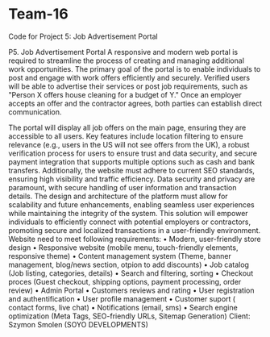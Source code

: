 # Team-16
Code for Project 5: Job Advertisement Portal

P5. Job Advertisement Portal
A responsive and modern web portal is required to streamline the process of creating and
managing additional work opportunities. The primary goal of the portal is to enable
individuals to post and engage with work offers efficiently and securely. Verified users will
be able to advertise their services or post job requirements, such as "Person X offers house
cleaning for a budget of Y." Once an employer accepts an offer and the contractor agrees,
both parties can establish direct communication.

The portal will display all job offers on the main page, ensuring they are accessible to all
users. Key features include location filtering to ensure relevance (e.g., users in the US will
not see offers from the UK), a robust verification process for users to ensure trust and data
security, and secure payment integration that supports multiple options such as cash and
bank transfers.
Additionally, the website must adhere to current SEO standards, ensuring high visibility and
traffic efficiency. Data security and privacy are paramount, with secure handling of user
information and transaction details. The design and architecture of the platform must allow
for scalability and future enhancements, enabling seamless user experiences while
maintaining the integrity of the system. This solution will empower individuals to efficiently
connect with potential employers or contractors, promoting secure and localized
transactions in a user-friendly environment.
Website need to meet following requirements:
• Modern, user-friendly store design
• Responsive website (mobile menu, touch-friendly elements, responsive theme)
• Content management system (Theme, banner management, blog/news section,
otpion to add discounts)
• Job catalog (Job listing, categories, details)
• Search and filtering, sorting
• Checkout proces (Guest checkout, shipping options, payment processing, order
review)
• Admin Portal
• Customers reviews and rating
• User registration and authentification
• User profile management
• Customer suport ( contact forms, live chat)
• Notifications (email, sms)
• Search engine optimization (Meta Tags, SEO-friendly URLs, Sitemap Generation)
Client: Szymon Smolen (SOYO DEVELOPMENTS)
